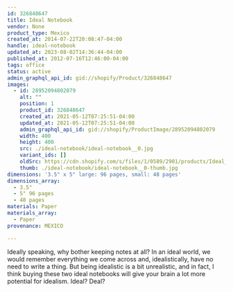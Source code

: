```yaml
---
id: 326848647
title: Ideal Notebook
vendor: None
product_type: Mexico
created_at: 2014-07-22T20:08:47-04:00
handle: ideal-notebook
updated_at: 2023-08-02T14:36:44-04:00
published_at: 2012-07-16T12:46:00-04:00
tags: office
status: active
admin_graphql_api_id: gid://shopify/Product/326848647
images:
  - id: 28952094802079
    alt: ""
    position: 1
    product_id: 326848647
    created_at: 2021-05-12T07:25:51-04:00
    updated_at: 2021-05-12T07:25:51-04:00
    admin_graphql_api_id: gid://shopify/ProductImage/28952094802079
    width: 400
    height: 400
    src: ./ideal-notebook/ideal-notebook__0.jpg
    variant_ids: []
    oldSrc: https://cdn.shopify.com/s/files/1/0589/2901/products/Ideal_Notebooks.jpg?v=1620818751
    thumb: ./ideal-notebook/ideal-notebook__0-thumb.jpg
dimensions: '3.5" x 5" large: 96 pages, small: 48 pages'
dimensions_array:
  - 3.5"
  - 5" 96 pages
  - 48 pages
materials: Paper
materials_array:
  - Paper
provenance: MEXICO

---
```


Ideally speaking, why bother keeping notes at all? In an ideal world, we would remember everything we come across and, idealistically, have no need to write a thing. But being idealistic is a bit unrealistic, and in fact, I think buying these two ideal notebooks will give your brain a lot more potential for idealism. Ideal? Deal?